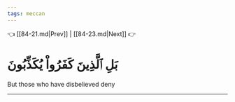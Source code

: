 ```yaml
---
tags: meccan
---
```


👈 [[84-21.md|Prev]] | [[84-23.md|Next]] 👉

# بَلِ ٱلَّذِينَ كَفَرُواْ يُكَذِّبُونَ

But those who have disbelieved deny

---

